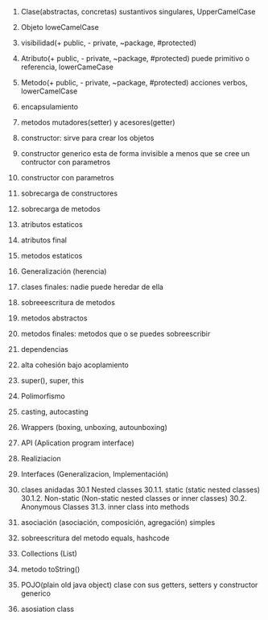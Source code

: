1. Clase(abstractas, concretas) sustantivos singulares, UpperCamelCase
2. Objeto loweCamelCase
3. visibilidad(+ public, - private, ~package, #protected)
4. Atributo(+ public, - private, ~package, #protected) puede primitivo o referencia, lowerCameCase
5. Metodo(+ public, - private, ~package, #protected) acciones verbos, lowerCamelCase
6. encapsulamiento
7. metodos mutadores(setter) y acesores(getter)
8. constructor: sirve para crear los objetos
9. constructor generico esta de forma invisible a menos que se cree un contructor con parametros
10. constructor con parametros
11. sobrecarga de constructores
12. sobrecarga de metodos
13. atributos estaticos
14. atributos final
15. metodos estaticos
16. Generalización (herencia)
17. clases finales: nadie puede heredar de ella
18. sobreeescritura de metodos
19. metodos abstractos
20. metodos finales: metodos que o se puedes sobreescribir
21. dependencias
22. alta cohesión bajo acoplamiento
23. super(), super, this
24. Polimorfismo 
25. casting, autocasting
26. Wrappers (boxing, unboxing, autounboxing)
27. API (Aplication program interface)
28. Realiziacion
29. Interfaces (Generalizacion, Implementación)
30. clases anidadas
30.1 Nested classes
30.1.1. static (static nested classes)
30.1.2. Non-static (Non-static nested classes or inner classes)
30.2. Anonymous Classes
31.3. inner class into methods
32. asociación (asociación, composición, agregación) simples
33. sobreescritura del metodo equals, hashcode
34. Collections (List)
35. metodo toString()
36. POJO(plain old java object) clase con sus getters, setters y constructor generico

37. asosiation class

